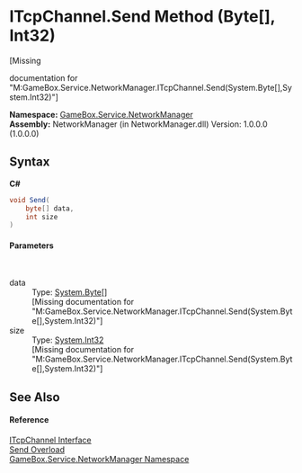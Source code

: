 # ITcpChannel.Send Method (Byte[], Int32)
 

\[Missing <summary> documentation for "M:GameBox.Service.NetworkManager.ITcpChannel.Send(System.Byte[],System.Int32)"\]

**Namespace:**&nbsp;<a href="e92cd5f6-6868-30a4-62ef-776833ad32a3">GameBox.Service.NetworkManager</a><br />**Assembly:**&nbsp;NetworkManager (in NetworkManager.dll) Version: 1.0.0.0 (1.0.0.0)

## Syntax

**C#**<br />
``` C#
void Send(
	byte[] data,
	int size
)
```


#### Parameters
&nbsp;<dl><dt>data</dt><dd>Type: <a href="http://msdn2.microsoft.com/zh-cn/library/yyb1w04y" target="_blank">System.Byte</a>[]<br />\[Missing <param name="data"/> documentation for "M:GameBox.Service.NetworkManager.ITcpChannel.Send(System.Byte[],System.Int32)"\]</dd><dt>size</dt><dd>Type: <a href="http://msdn2.microsoft.com/zh-cn/library/td2s409d" target="_blank">System.Int32</a><br />\[Missing <param name="size"/> documentation for "M:GameBox.Service.NetworkManager.ITcpChannel.Send(System.Byte[],System.Int32)"\]</dd></dl>

## See Also


#### Reference
<a href="33c198d9-9272-4ff6-a4ac-152ca6d74735">ITcpChannel Interface</a><br /><a href="f09c596f-6c0f-a9c1-d499-de60e9dc6392">Send Overload</a><br /><a href="e92cd5f6-6868-30a4-62ef-776833ad32a3">GameBox.Service.NetworkManager Namespace</a><br />